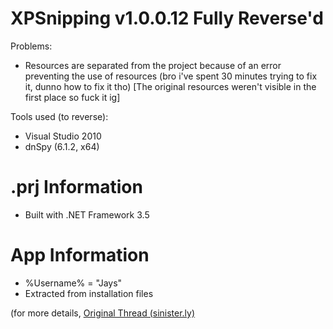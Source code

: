 # XPSnipping v1.0.0.12 Fully Reverse'd

Problems:
- Resources are separated from the project because of an error preventing the use of resources (bro i've spent 30 minutes trying to fix it, dunno how to fix it tho) [The original resources weren't visible in the first place so fuck it ig]

Tools used (to reverse):
- Visual Studio 2010
- dnSpy (6.1.2, x64)

# .prj Information
- Built with .NET Framework 3.5

# App Information
- %Username% = "Jays"
- Extracted from installation files

(for more details, [Original Thread (sinister.ly)](https://sinister.ly/Thread-Silver-VS2010-VB-NET-Project-XPSnipping-v1-0-0-12)

